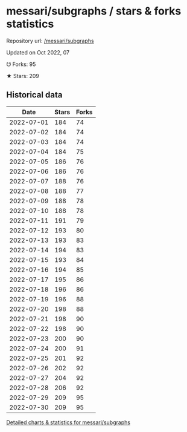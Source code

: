 # messari/subgraphs / stars & forks statistics

Repository url: [/messari/subgraphs](https://github.com/messari/subgraphs)

Updated on Oct 2022, 07

☋ Forks: 95

★ Stars: 209

## Historical data
| Date | Stars | Forks |
|------|-------|-------|
| 2022-07-01 | 184 | 74 | 
| 2022-07-02 | 184 | 74 | 
| 2022-07-03 | 184 | 74 | 
| 2022-07-04 | 184 | 75 | 
| 2022-07-05 | 186 | 76 | 
| 2022-07-06 | 186 | 76 | 
| 2022-07-07 | 188 | 76 | 
| 2022-07-08 | 188 | 77 | 
| 2022-07-09 | 188 | 78 | 
| 2022-07-10 | 188 | 78 | 
| 2022-07-11 | 191 | 79 | 
| 2022-07-12 | 193 | 80 | 
| 2022-07-13 | 193 | 83 | 
| 2022-07-14 | 194 | 83 | 
| 2022-07-15 | 193 | 84 | 
| 2022-07-16 | 194 | 85 | 
| 2022-07-17 | 195 | 86 | 
| 2022-07-18 | 196 | 86 | 
| 2022-07-19 | 196 | 88 | 
| 2022-07-20 | 198 | 88 | 
| 2022-07-21 | 198 | 90 | 
| 2022-07-22 | 198 | 90 | 
| 2022-07-23 | 200 | 90 | 
| 2022-07-24 | 200 | 91 | 
| 2022-07-25 | 201 | 92 | 
| 2022-07-26 | 202 | 92 | 
| 2022-07-27 | 204 | 92 | 
| 2022-07-28 | 206 | 92 | 
| 2022-07-29 | 209 | 95 | 
| 2022-07-30 | 209 | 95 | 


[Detailed charts & statistics for messari/subgraphs](https://reviewgithub.com/rep/messari/subgraphs)
